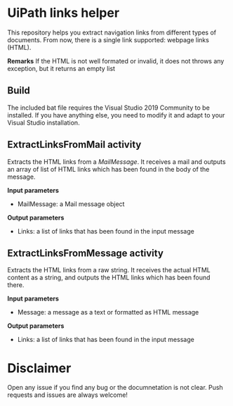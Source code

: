 # UiPath links helper
This repository helps you extract navigation links from different types of documents. From now, there is a single link supported: webpage links (HTML).

__Remarks__ 
If the HTML is not well formated or invalid, it does not throws any exception, but it returns an empty list

## Build
The included bat file requires the Visual Studio 2019 Community to be installed. If you have anything else, you need to modify it and adapt to your Visual Studio installation.

## ExtractLinksFromMail activity
Extracts the HTML links from a *MailMessage*. It receives a mail and outputs an array of list of HTML links which has been found in the body of the message.

__Input parameters__
- MailMessage: a Mail message object

__Output parameters__
- Links: a list of links that has been found in the input message


## ExtractLinksFromMessage activity
Extracts the HTML links from a raw string. It receives the actual HTML content as a string, and outputs the HTML links which has been found there.

__Input parameters__
- Message: a message as a text or formatted as HTML message

__Output parameters__
- Links: a list of links that has been found in the input message


# Disclaimer
Open any issue if you find any bug or the documnetation is not clear. Push requests and issues are always welcome!
